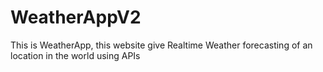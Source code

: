 # WeatherAppV2
This is WeatherApp, this website give Realtime Weather forecasting of an location in the world using APIs 
